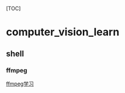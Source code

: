 [TOC]
# computer_vision_learn

## shell
### ffmpeg
[ffmpeg学习](https://github.com/xiaominghan121/computer_vision_learn/blob/main/doc/daily_learn/shell/ffmpeg_learn.md)
